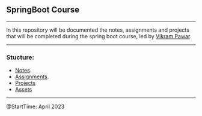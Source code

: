 ## SpringBoot Course
---
In this repository will be documented the notes, assignments and projects that will be completed during the spring boot course, led by [Vikram Pawar](https://www.linkedin.com/in/vikrammpawar/).

---
### Stucture:
- [Notes](../springboot-course/Notes).
- [Assignments](../springboot-course/Assignments).
- [Projects](../springboot-course/Projects)
- [Assets](../springboot-course/Assets)

---
@StartTime: April 2023